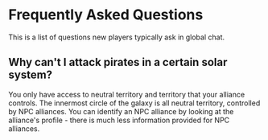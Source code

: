 # Frequently Asked Questions

This is a list of questions new players typically ask in global chat.

## Why can't I attack pirates in a certain solar system?

You only have access to neutral territory and territory that your alliance controls. The innermost circle of the galaxy is all neutral territory, controlled by NPC alliances. You can identify an NPC alliance by looking at the alliance's profile - there is much less information provided for NPC alliances.
